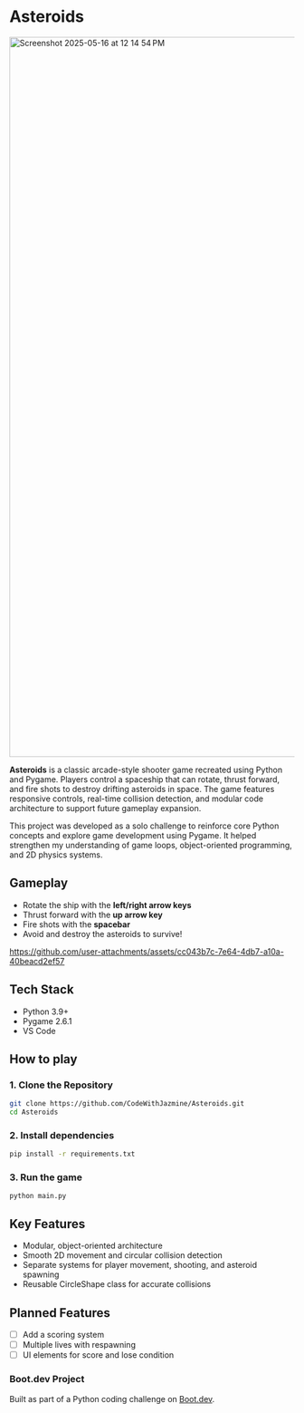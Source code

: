 # Asteroids
<img width="1271" alt="Screenshot 2025-05-16 at 12 14 54 PM" src="https://github.com/user-attachments/assets/b713039c-3210-4a62-be38-f95765b67e05" />

**Asteroids** is a classic arcade-style shooter game recreated using Python and Pygame. Players control a spaceship that can rotate, thrust forward, and fire shots to destroy drifting asteroids in space. The game features responsive controls, real-time collision detection, and modular code architecture to support future gameplay expansion.

This project was developed as a solo challenge to reinforce core Python concepts and explore game development using Pygame. It helped strengthen my understanding of game loops, object-oriented programming, and 2D physics systems.

## Gameplay

- Rotate the ship with the **left/right arrow keys**
- Thrust forward with the **up arrow key**
- Fire shots with the **spacebar**
- Avoid and destroy the asteroids to survive!



https://github.com/user-attachments/assets/cc043b7c-7e64-4db7-a10a-40beacd2ef57



## Tech Stack

- Python 3.9+
- Pygame 2.6.1
- VS Code

## How to play

### 1. Clone the Repository

```bash
git clone https://github.com/CodeWithJazmine/Asteroids.git
cd Asteroids
```
### 2. Install dependencies

```bash
pip install -r requirements.txt
```

### 3. Run the game

```
python main.py
```

## Key Features

- Modular, object-oriented architecture
- Smooth 2D movement and circular collision detection
- Separate systems for player movement, shooting, and asteroid spawning
- Reusable CircleShape class for accurate collisions

## Planned Features

- [ ] Add a scoring system
- [ ] Multiple lives with respawning
- [ ] UI elements for score and lose condition

### Boot.dev Project
Built as part of a Python coding challenge on [Boot.dev](https://boot.dev/).
